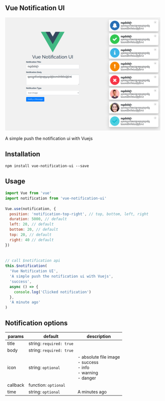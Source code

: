 Vue Notification UI
------------------

![Alt](./src/assets/img/vue-notification-ui.png)

A simple push the notification ui with Vuejs

## Installation

```
npm install vue-notification-ui --save
```

## Usage

```javascript
import Vue from 'vue'
import notification from 'vue-notification-ui'

Vue.use(notification, {
  position: 'notification-top-right', // top, bottom, left, right
  duration: 5000, // default
  left: 20, // default
  bottom: 20, // default
  top: 20, // default
  right: 40 // default
})


// call $notification api
this.$notification(
  'Vue Notification UI', 
  'A simple push the notification ui with Vuejs',
  'success', 
  async () => {
    console.log('Clicked notification')
  }, 
  'A minute ago'
)
```

## Notification options

| params | default | description  |
| ----- | ----- | ----- |
| title | string: `required: true` |  |
| body | string: `required: true` |  |
| icon | string: `optional` | - absolute file image <br/> - success <br/> - info <br/> - warning <br/> - danger |
| callback | function: `optional` | |
| time | string: `optional` | A minutes ago |
